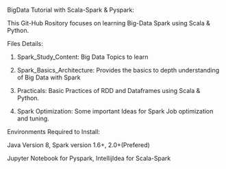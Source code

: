 BigData Tutorial with Scala-Spark & Pyspark:

This Git-Hub Rository focuses on learning Big-Data Spark using Scala & Python.

Files Details:

1) Spark_Study_Content: Big Data Topics to learn

2) Spark_Basics_Architecture: Provides the basics to depth understanding of Big Data with Spark

3) Practicals: Basic Practices of RDD and Dataframes using Scala & Python.

4) Spark Optimization: Some important Ideas for Spark Job optimization and tuning.

Environments Required to Install:

Java Version 8,
Spark version 1.6+, 2.0+(Prefered)

Jupyter Notebook for Pyspark,
IntellijIdea for Scala-Spark



